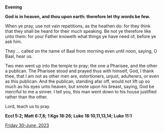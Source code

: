 **Evening**

**God is in heaven, and thou upon earth: therefore let thy words be few.**
 
When ye pray, use not vain repetitions, as the heathen do: for they think that they shall be heard for their much speaking. Be not ye therefore like unto them: for your Father knoweth what things ye have need of, before ye ask him.
 
They ... called on the name of Baal from morning even until noon, saying, O Baal, hear us.
 
Two men went up into the temple to pray; the one a Pharisee, and the other a publican. The Pharisee stood and prayed thus with himself, God, I thank thee, that I am not as other men are, extortioners, unjust, adulterers, or even as this publican. And the publican, standing afar off, would not lift up so much as his eyes unto heaven, but smote upon his breast, saying, God be merciful to me a sinner. I tell you, this man went down to his house justified rather than the other.
 
Lord, teach us to pray.  

**Eccl 5:2; Matt 6:7,8; 1 Kgs 18:26; Luke 18:10,11,13,14; Luke 11:1**

[Friday 30-June, 2023](https://t.me/daily_light)
